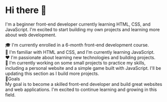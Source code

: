 ### 
<h1>Hi there 👋</h1>

  I'm a beginner front-end developer currently learning HTML, CSS, and JavaScript. I'm excited to start building my own projects and learning more about web development.

🎓 I'm currently enrolled in a 6-month front-end development course. <br>
🌱 I'm familiar with HTML and CSS, and I'm currently learning JavaScript. <br>
❤️ I'm passionate about learning new technologies and building projects. <br>
🔭 I'm currently working on some small projects to practice my skills, including a personal website and a simple game built with JavaScript. I'll be updating this section as I build more projects. <br>
🥅Goals <br>
My goal is to become a skilled front-end developer and build great websites and web applications. I'm excited to continue learning and growing in this field.<br>




